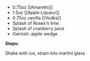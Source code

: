 * 0.75oz [[Amaretto]]
* 1.5oz [[Apple Liqueur]]
* 0.75oz vanilla [[Vodka]]
* Splash of Roses's lime
* Splash of cranberry juice
* Garnish: apple wedge

**Steps:**

Shake with ice, strain into martini glass
